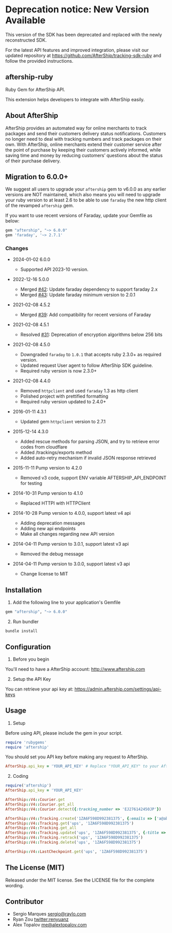 # Deprecation notice: New Version Available

This version of the SDK has been deprecated and replaced with the newly reconstructed SDK.

For the latest API features and improved integration, please visit our updated repository at https://github.com/AfterShip/tracking-sdk-ruby and follow the provided instructions.


## aftership-ruby

Ruby Gem for AfterShip API.

This extension helps developers to integrate with AfterShip easily.

## About AfterShip

AfterShip provides an automated way for online merchants to track packages and send their customers delivery status notifications. Customers no longer need to deal with tracking numbers and track packages on their own. With AfterShip, online merchants extend their customer service after the point of purchase by keeping their customers actively informed, while saving time and money by reducing customers’ questions about the status of their purchase delivery.

## Migration to 6.0.0+

We suggest all users to upgrade your `aftership` gem to v6.0.0 as any earlier versions are NOT maintained, which also means you will need to upgrade your ruby version to at least 2.6 to be able to use `faraday` the new http client of the revamped `aftership` gem.

If you want to use recent versions of Faraday, update your Gemfile as below:

```ruby
gem "aftership", "~> 6.0.0"
gem 'faraday', '~> 2.7.1'
```

### Changes
* 2024-01-02 6.0.0
  - Supported API 2023-10 version.

* 2022-12-16 5.0.0
  - Merged [#42](https://github.com/AfterShip/aftership-sdk-ruby/pull/42): Update faraday dependency to support faraday 2.x
  - Merged [#43](https://github.com/AfterShip/aftership-sdk-ruby/pull/43): Update faraday minimum version to 2.0.1

* 2021-02-08 4.5.2
  - Merged [#39](https://github.com/AfterShip/aftership-sdk-ruby/pull/39): Add compatibility for recent versions of Faraday

* 2021-02-08 4.5.1
  - Resolved [#31](https://github.com/AfterShip/aftership-sdk-ruby/issues/31): Deprecation of encryption algorithms below 256 bits

* 2021-02-08 4.5.0
  - Downgraded `faraday` to `1.0.1` that accepts ruby 2.3.0+ as required version.
  - Updated request User agent to follow AfterShip SDK guideline.
  - Required ruby version is now 2.3.0+

* 2021-02-08 4.4.0
  - Removed `httpclient` and used `faraday` 1.3 as http client
  - Polished project with prettified formatting
  - Required ruby version updated to 2.4.0+

* 2016-01-11 4.3.1
  - Updated gem `httpclient` version to 2.7.1

* 2015-12-14 4.3.0
  - Added rescue methods for parsing JSON, and try to retrieve error codes from cloudflare
  - Added /trackings/exports method
  - Added auto-retry mechanism if invalid JSON response retrieved
  
* 2015-11-11 Pump version to 4.2.0
  - Removed v3 code, support ENV variable AFTERSHIP_API_ENDPOINT for testing

* 2014-10-31 Pump version to 4.1.0
  - Replaced HTTPI with HTTPClient

* 2014-10-28 Pump version to 4.0.0, support latest v4 api
  - Adding deprecation messages
  - Adding new api endpoints
  - Make all changes regarding new API version

* 2014-04-11 Pump version to 3.0.1, support latest v3 api
  - Removed the debug message

* 2014-04-11 Pump version to 3.0.0, support latest v3 api
  - Change license to MIT


## Installation

1. Add the following line to your application's Gemfile

```ruby
gem "aftership", "~> 6.0.0"
```

2. Run bundler

```shell
bundle install
```

## Configuration

1. Before you begin

You'll need to have a AfterShip account: http://www.aftership.com


2. Setup the API Key

You can retrieve your api key at: https://admin.aftership.com/settings/api-keys

## Usage

1. Setup
    
Before using API, please include the gem in your script.

```ruby
require 'rubygems'
require 'aftership'
```

You should set you API key before making any request to AfterShip.

```ruby
AfterShip.api_key = 'YOUR_API_KEY' # Replace "YOUR_API_KEY" to your AfterShip api key.
```


2. Coding

```ruby
require('aftership')
AfterShip.api_key = 'YOUR_API_KEY'

AfterShip::V4::Courier.get
AfterShip::V4::Courier.get_all
AfterShip::V4::Courier.detect({:tracking_number => 'EJ276142450JP'})

AfterShip::V4::Tracking.create('1ZA6F598D992381375', {:emails => ['a@abcd.com', 'asdfasdfs@gmail.com']})
AfterShip::V4::Tracking.get('ups', '1ZA6F598D992381375')
AfterShip::V4::Tracking.get_all
AfterShip::V4::Tracking.update('ups', '1ZA6F598D992381375', {:title => 'Testing'})
AfterShip::V4::Tracking.retrack('ups', '1ZA6F598D992381375')
AfterShip::V4::Tracking.delete('ups', '1ZA6F598D992381375')

AfterShip::V4::LastCheckpoint.get('ups', '1ZA6F598D992381375')
```

## The License (MIT)

Released under the MIT license. See the LICENSE file for the complete wording.


## Contributor
- Sergio Marques <sergio@raylo.com>
- Ryan Zou [twitter:renyuanz](https://twitter.com/ry_zou)
- Alex Topalov <me@alextopalov.com>

